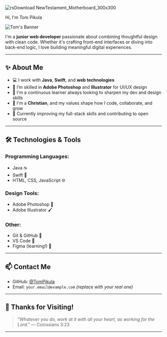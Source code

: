 

![rsDownload NewTestament_Motherboard_300x300](https://github.com/user-attachments/assets/60055bc1-993b-4ab6-833d-1068bab79852)


Hi, I'm Tom Pikula

![Tom's Banner](./banner.gif)

I'm a **junior web developer** passionate about combining thoughtful design with clean code. Whether it's crafting front-end interfaces or diving into back-end logic, I love building meaningful digital experiences.

---

## ✨ About Me

- 💻 I work with **Java**, **Swift**, and **web technologies**
- 🎨 I’m skilled in **Adobe Photoshop** and **Illustrator** for UI/UX design
- 🧠 I'm a continuous learner always looking to sharpen my dev and design skills
- 🙏 I'm a **Christian**, and my values shape how I code, collaborate, and grow
- 🌱 Currently improving my full-stack skills and contributing to open source

---

## 🛠️ Technologies & Tools

### Programming Languages:
- Java ☕
- Swift 🍏
- HTML, CSS, JavaScript 🌐

### Design Tools:
- Adobe Photoshop 🎨
- Adobe Illustrator 🖌️

### Other:
- Git & GitHub 🐙
- VS Code 🧩
- Figma (learning!) 🧠

---

## 📫 Contact Me

- GitHub: [@TomPikula](https://github.com/TomPikula)
- Email: `your.email@example.com` *(replace with your real one)*

---

## 🙌 Thanks for Visiting!

> *"Whatever you do, work at it with all your heart, as working for the Lord."* — Colossians 3:23

---

